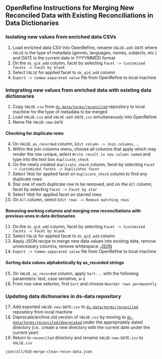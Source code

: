 ## OpenRefine Instructions for Merging New Reconciled Data with Existing Reconciliations in Data Dictionaries

### Isolating new values from enriched data CSVs
1. Load enriched data CSV into OpenRefine, rename `VALUE-add-DATE` where `VALUE` is the type of metadata (genres, languages, names, subjects, etc.) and DATE is the current date in YYYYMMDD format
2. On the `ds_qid_add` column, facet by selecting `Facet -> Customized facets -> Facet by blank`
3. Select `FALSE` for applied facet to `ds_qid_add` column
4. `Export -> Comma-separated value` file from OpenRefine to local machine

### Integrating new values from enriched data with existing data dictionaries

1. Copy `VALUE.csv` from [`ds-data/terms/reconciled`](https://github.com/DigitalScriptorium/ds-data/tree/main/terms/reconciled) repository to local machine for the type of metadata to be merged
2. Load `VALUE.csv` and `VALUE-add-DATE.csv` simultaneously into OpenRefine
3. Name file `VALUE-new-DATE`

#### Checking for duplicate rows
4. On `VALUE_as_recorded` column, `Edit column -> Join columns...`
5. Within the join columns menu, choose all columns that apply which may render the row unique, select `Write result in new column named` and type into the text box `duplicate_check`
6. On the newly created `duplicate_check` column, facet by selecting `Facet -> Customized facets -> Duplicates facet`
7. Select `TRUE` for applied facet on `duplicate_check` column to find any duplicate rows
8. Star one of each duplicate row to be removed, and on the `All` column, facet by selecting `Facet -> Facet by star`
9. Select `TRUE` for applied facet on starred rows
10. On `All` column, select `Edit rows -> Remove matching rows`

#### Removing working columns and merging new reconciliations with previous ones in data dictionaries
11. On the `ds_qid_add` column, facet by selecting `Facet -> Customized facets -> Facet by blank`
12. Select `FALSE` for applied facet to `ds_qid_add` column
13. Apply JSON recipe to merge new data values into existing data, remove unnecessary columns, remove whitespace: [JSON][merge-clean-recon-data]
14.  `Export -> Comma-separated value` file from OpenRefine to local machine

#### Sorting data values alphabetically by as_recorded strings
15. On `VALUE_as_recorded` column, apply `Sort...` with the following parameters: text, case sensitive, a-z
16. From row view selector, find `Sort` and choose `Reorder rows permanently`

### Updating data dictionaries in ds-data repository
17.  Add exported `VALUE-new-DATE.csv` to [`ds-data/terms/reconciled`](https://github.com/DigitalScriptorium/ds-data/tree/main/terms/reconciled) repository from local machine
18.  Deprecate/archive old version of `VALUE.csv` by moving to [`ds-data/terms/reconciled/deprecated`](https://github.com/DigitalScriptorium/ds-data/tree/main/terms/reconciled/deprecated) under the appropriately dated directory (i.e., create a new directory with the current date under the current year)
19.  Return to `reconciled` directory and rename `VALUE-new-DATE.csv` to `VALUE.csv`


[merge-clean-recon-data]: json/all/010-merge-clean-recon-data.json

```
json/all/010-merge-clean-recon-data.json
```
